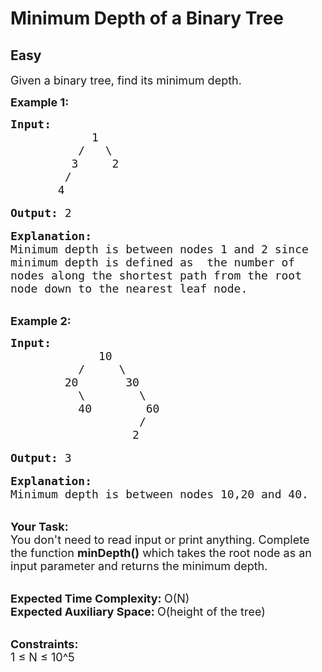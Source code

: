 # Minimum Depth of a Binary Tree
##  Easy 
<div class="problem-statement">
                <p></p><p><span style="font-size:18px">Given a binary tree, find its minimum depth.</span></p>

<p><strong><span style="font-size:18px">Example 1:</span></strong></p>

<pre><span style="font-size:18px"><strong>Input:</strong>
            1
          /   \
         3     2
        /
       4           </span>

<span style="font-size:18px"><strong>Output:</strong> 2</span>

<span style="font-size:18px"><strong>Explanation:</strong></span>
<span style="font-size:18px">Minimum depth is between nodes 1 and 2 since
minimum depth is defined as  the number of 
nodes along the shortest path from the root 
node down to the nearest leaf node.</span></pre>

<p><br>
<strong><span style="font-size:18px">Example 2:</span></strong></p>

<pre><span style="font-size:18px"><strong>Input:</strong>
             10
          /     \
        20       30
          \        \   
          40        60 
                   /
                  2 </span>

<span style="font-size:18px"><strong>Output: </strong>3</span>

<span style="font-size:18px"><strong>Explanation:</strong>
Minimum depth is between nodes 10,20 and 40.</span></pre>

<p><br>
<span style="font-size:18px"><strong>Your Task: &nbsp;</strong><br>
You don't need to read input or print anything. Complete the function <strong>minDepth()</strong> which takes the root node as an input parameter and returns the minimum depth.</span><br>
&nbsp;</p>

<p><span style="font-size:18px"><strong>Expected Time Complexity: </strong>O(N)<br>
<strong>Expected Auxiliary Space: </strong>O(height of the tree)</span><br>
&nbsp;</p>

<p><span style="font-size:18px"><strong>Constraints:</strong><br>
1 ≤ N ≤ 10^5</span></p>
 <p></p>
            </div>